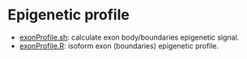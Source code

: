 Epigenetic profile
===================
* [exonProfile.sh](./exonProfile.sh): calculate exon body/boundaries epigenetic signal.
* [exonProfile.R](./exonProfile.R): isoform exon (boundaries) epigenetic profile.
